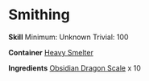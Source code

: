<!-- TITLE: Obsidian Dragonscale Greaves -->
<!-- SUBTITLE:  -->
# Smithing
**Skill**
Minimum: Unknown
Trivial: 100

**Container**
[Heavy Smelter](heavy-smelter)

**Ingredients**
[Obsidian Dragon Scale](obsidian-dragon-scale) x 10